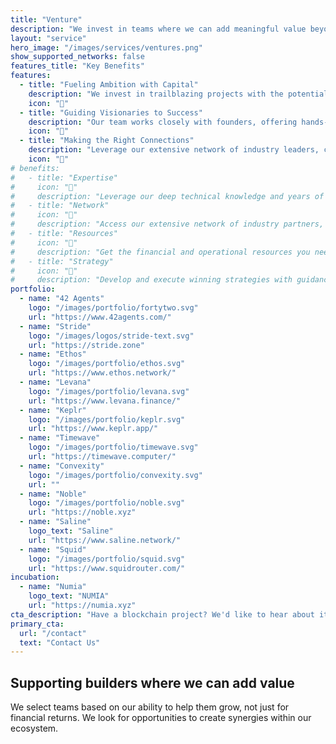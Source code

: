 ```yaml
---
title: "Venture"
description: "We invest in teams where we can add meaningful value beyond capital. Our focus is on creating synergies within our ecosystem and fostering collaborative opportunities."
layout: "service"
hero_image: "/images/services/ventures.png"
show_supported_networks: false
features_title: "Key Benefits"
features:
  - title: "Fueling Ambition with Capital"
    description: "We invest in trailblazing projects with the potential to disrupt industries. Our capital, combined with our expertise, ensures your venture is equipped for long-term success."
    icon: "🚀"
  - title: "Guiding Visionaries to Success"
    description: "Our team works closely with founders, offering hands-on mentorship to navigate the challenges of building in the blockchain space. From strategy to execution, we're here to help you succeed."
    icon: "💎"
  - title: "Making the Right Connections"
    description: "Leverage our extensive network of industry leaders, collaborators, and technical experts to accelerate your project's growth. From partnerships to community building, we connect you with the resources you need."
    icon: "🤝"
# benefits:
#   - title: "Expertise"
#     icon: "🧠"
#     description: "Leverage our deep technical knowledge and years of blockchain industry experience to validate and improve your technology."
#   - title: "Network"
#     icon: "🤝"
#     description: "Access our extensive network of industry partners, developers, and investors to accelerate your project's growth."
#   - title: "Resources"
#     icon: "💪"
#     description: "Get the financial and operational resources you need to scale your project effectively and sustainably."
#   - title: "Strategy"
#     icon: "🎯"
#     description: "Develop and execute winning strategies with guidance from our experienced team of blockchain entrepreneurs."
portfolio:
  - name: "42 Agents"
    logo: "/images/portfolio/fortytwo.svg"
    url: "https://www.42agents.com/"
  - name: "Stride"
    logo: "/images/logos/stride-text.svg"
    url: "https://stride.zone"
  - name: "Ethos"
    logo: "/images/portfolio/ethos.svg"
    url: "https://www.ethos.network/"
  - name: "Levana"
    logo: "/images/portfolio/levana.svg"
    url: "https://www.levana.finance/"
  - name: "Keplr"
    logo: "/images/portfolio/keplr.svg"
    url: "https://www.keplr.app/"
  - name: "Timewave"
    logo: "/images/portfolio/timewave.svg"
    url: "https://timewave.computer/"
  - name: "Convexity"
    logo: "/images/portfolio/convexity.svg"
    url: ""
  - name: "Noble"
    logo: "/images/portfolio/noble.svg"
    url: "https://noble.xyz"
  - name: "Saline"
    logo_text: "Saline"
    url: "https://www.saline.network/"
  - name: "Squid"
    logo: "/images/portfolio/squid.svg"
    url: "https://www.squidrouter.com/"
incubation:
  - name: "Numia"
    logo_text: "NUMIA"
    url: "https://numia.xyz"
cta_description: "Have a blockchain project? We'd like to hear about it and see how we can help."
primary_cta:
  url: "/contact"
  text: "Contact Us"
---
```


## Supporting builders where we can add value

We select teams based on our ability to help them grow, not just for financial returns. We look for opportunities to create synergies within our ecosystem. 